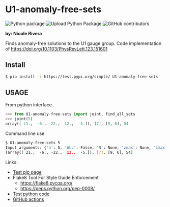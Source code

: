 # U1-anomaly-free-sets

![Python package](https://github.com/nicolerivera1/U1-anomaly-free-sets/workflows/Python%20package/badge.svg)
![Upload Python Package](https://github.com/nicolerivera1/U1-anomaly-free-sets/workflows/Upload%20Python%20Package/badge.svg)
![GitHub contributors](https://img.shields.io/github/contributors/nicolerivera1/U1-anomaly-free-sets?style=plastic)

**by: Nicole Rivera**

Finds anomaly-free solutions to the U1 gauge group. Code implementation of https://doi.org/10.1103/PhysRevLett.123.151601

## Install
```bash
$ pip install -i https://test.pypi.org/simple/ U1-anomaly-free-sets
```
## USAGE
From python interface
```python
>>> from U1-anomaly-free-sets import joint, find_all_sets
>>> joint(5)
array([ 21.,  -6., -22.,  12.,  -5.]), [7], [9, 6], 54
```

Command line use
```bash
$ U1-anomaly-free-sets 5
Input arguments: {'n': 5, 'ALL': False, 'N': None, 'zmax': None, 'imax': None, 'outfile_name': None}
(array([ 21.,  -6., -22.,  12.,  -5.]), [7], [9, 6], 54)
```

Links:
* [Test pip page](https://test.pypi.org/project/desoper/)
* Flake8 Tool For Style Guide Enforcement
  * https://flake8.pycqa.org/ 
  * https://peps.python.org/pep-0008/
* [Test python code](https://docs.pytest.org/en/7.1.x/)
* [GitHub actions](https://help.github.com/en/actions/language-and-framework-guides/using-python-with-github-actions)


